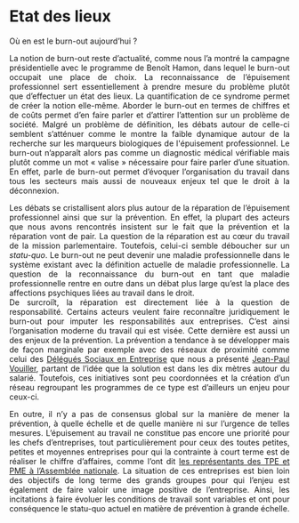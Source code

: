 # Etat des lieux 

Où en est le burn-out aujourd’hui ?

<p align="justify">La notion de burn-out reste d’actualité, comme nous l’a montré la campagne présidentielle avec le programme de Benoît Hamon, dans lequel le burn-out occupait une place de choix. La reconnaissance de l’épuisement professionnel sert essentiellement à prendre mesure du problème plutôt que d’effectuer un état des lieux. La quantification de ce syndrome permet de créer la notion elle-même. Aborder le burn-out en termes de chiffres et de coûts permet d’en faire parler et d’attirer l’attention sur un problème de société. Malgré un problème de définition, les débats autour de celle-ci semblent s’atténuer comme le montre la faible dynamique autour de la recherche sur les marqueurs biologiques de l'épuisement professionnel. Le burn-out n’apparaît alors pas comme un diagnostic médical vérifiable mais plutôt comme un mot « valise » nécessaire pour faire parler d’une situation. En effet, parle de burn-out permet d’évoquer l’organisation du travail dans tous les secteurs mais aussi de nouveaux enjeux tel que le droit à la déconnexion.<br></p>
<p align="justify">Les débats se cristallisent alors plus autour de la réparation de l’épuisement professionnel ainsi que sur la prévention. En effet, la plupart des acteurs que nous avons rencontrés insistent sur le fait que la prévention et la réparation vont de pair. La question de la réparation est au cœur du travail de la mission parlementaire. Toutefois, celui-ci semble déboucher sur un <i>statu-quo</i>. Le burn-out ne peut devenir une maladie professionnelle dans le système existant avec la définition actuelle de maladie professionnelle. La question de la reconnaissance du burn-out en tant que maladie professionnelle rentre en outre dans un débat plus large qu’est la place des affections psychiques liées au travail dans le droit.<br>
De surcroiît, la réparation est directement liée à la question de responsabilité. Certains acteurs veulent faire reconnaître juridiquement le burn-out pour imputer les responsabilités aux entreprises. C’est ainsi l’organisation moderne du travail qui est visée. Cette dernière est aussi un des enjeux de la prévention. La prévention a tendance à se développer mais de façon marginale par exemple avec des réseaux de proximité comme celui des <a href="http://www.dse.cftchpe.fr/" target="_blank">Délégués Sociaux en Entreprise</a> que nous a présenté <a href="https://controverses.github.io/burn-out/acteurs#jean-paul-vouiller" target="_blank">Jean-Paul Vouiller</a>, partant de l’idée que la solution est dans les dix mètres autour du salarié. Toutefois, ces initiatives sont peu coordonnées et la création d’un réseau regroupant les programmes de ce type est d’ailleurs un enjeu pour ceux-ci.</p>
<p align="justify">En outre, il n’y a pas de consensus global sur la manière de mener la prévention, à quelle échelle et de quelle manière ni sur l’urgence de telles mesures. L’épuisement au travail ne constitue pas encore une priorité pour les chefs d’entreprises, tout particulièrement pour ceux des toutes petites, petites et moyennes entreprises pour qui la contrainte à court terme est de réaliser le chiffre d’affaires, comme l’ont dit <a href="http://videos.assemblee-nationale.fr/video.4228674_57da8b5a1004c.syndrome-d-epuisement-professionnel--table-ronde-des-organisations-syndicales-representatives-des-s-15-septembre-2016#" target="_blank">les représentants des TPE et PME à l’Assemblée nationale</a>. La situation de ces entreprises est bien loin des objectifs de long terme des grands groupes pour qui l’enjeu est également de faire valoir une image positive de l’entreprise. Ainsi, les incitations à faire évoluer les conditions de travail sont variables et ont pour conséquence le statu-quo actuel en matière de prévention à grande échelle.</p>
